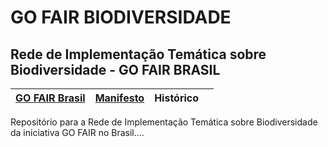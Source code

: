 # GO FAIR BIODIVERSIDADE
## Rede de Implementação Temática sobre Biodiversidade - GO FAIR BRASIL

| [GO FAIR Brasil](https://www.go-fair-brasil.org/)| [Manifesto](https://github.com/edalcin/gofairbiodiv/blob/main/manifesto.md) | Histórico |  |
|---|---|---|---|


Repositório para a Rede de Implementação Temática sobre Biodiversidade da iniciativa GO FAIR no Brasil....
